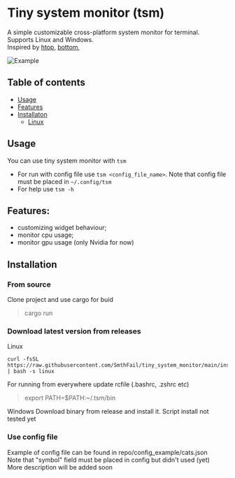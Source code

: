 # Tiny system monitor (tsm)

A simple customizable cross-platform system monitor for terminal. \
Supports Linux and Windows. \
Inspired by [htop](https://github.com/htop-dev/htop), [bottom](https://github.com/ClementTsang/bottom), 

![Example](./thumbnail.png)

## Table of contents
- [Usage](#Usage)
- [Features](#Features)
- [Installaton](#Installation)
  - [Linux](#Linux)

## Usage
You can use tiny system monitor with `tsm`
- For run with config file use `tsm <config_file_name>`. Note that config file must be placed in `~/.config/tsm`
- For help use `tsm -h`

## Features:
- customizing widget behaviour;
- monitor cpu usage;
- monitor gpu usage (only Nvidia for now)

## Installation

### From source
Clone project and use cargo for buid 
> cargo run

### Download latest version from releases

Linux
```
curl -fsSL https://raw.githubusercontent.com/SmthFail/tiny_system_monitor/main/install.sh | bash -s linux
```
For running from everywhere update rcfile (.bashrc, .zshrc etc)
> export PATH=$PATH:~/.tsm/bin

Windows
Download binary from release and install it. Script install not tested yet

### Use config file
Example of config file can be found in repo/config_example/cats.json \
Note that "symbol" field must be placed in config but didn't used (yet) \
More description will be added soon
